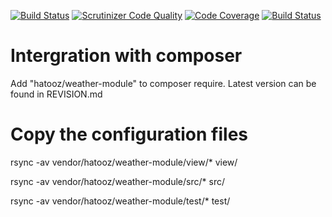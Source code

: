 [![Build Status](https://travis-ci.com/Hatooz/weather-module.svg?branch=main)](https://travis-ci.com/Hatooz/weather-module)
[![Scrutinizer Code Quality](https://scrutinizer-ci.com/g/Hatooz/weather-module/badges/quality-score.png?b=main)](https://scrutinizer-ci.com/g/Hatooz/weather-module/?branch=main) [![Code Coverage](https://scrutinizer-ci.com/g/Hatooz/weather-module/badges/coverage.png?b=main)](https://scrutinizer-ci.com/g/Hatooz/weather-module/?branch=main)
[![Build Status](https://scrutinizer-ci.com/g/Hatooz/weather-module/badges/build.png?b=main)](https://scrutinizer-ci.com/g/Hatooz/weather-module/build-status/main)



# Intergration with composer
Add "hatooz/weather-module" to composer require. Latest version can be found in REVISION.md

# Copy the configuration files
rsync -av vendor/hatooz/weather-module/view/* view/

rsync -av vendor/hatooz/weather-module/src/* src/

rsync -av vendor/hatooz/weather-module/test/* test/
